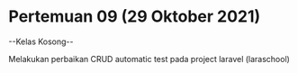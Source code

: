 # Pertemuan 09 (29 Oktober 2021)

--Kelas Kosong--

Melakukan perbaikan CRUD automatic test pada project laravel (laraschool)

